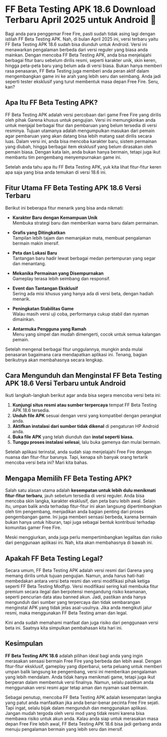 # FF Beta Testing APK 18.6 Download Terbaru April 2025 untuk Android 👋

Bagi anda para penggemar Free Fire, pasti sudah tidak asing lagi dengan istilah FF Beta Testing APK. Nah, di bulan April 2025 ini, versi terbaru yaitu FF Beta Testing APK 18.6 sudah bisa diunduh untuk Android. Versi ini menawarkan pengalaman berbeda dari versi reguler yang biasa anda mainkan. Dengan mencoba FF Beta Testing APK, anda bisa menjelajahi berbagai fitur baru sebelum dirilis resmi, seperti karakter unik, skin keren, hingga peta-peta baru yang belum ada di versi biasa. Bukan hanya memberi rasa penasaran, FF Beta Testing juga memberi anda peran aktif dalam mengembangkan game ini ke arah yang lebih seru dan seimbang. Anda jadi seperti tester eksklusif yang turut membentuk masa depan Free Fire. Seru, kan?

## Apa Itu FF Beta Testing APK?

FF Beta Testing APK adalah versi percobaan dari game Free Fire yang dirilis oleh pihak Garena khusus untuk pengujian. Versi ini memungkinkan anda untuk menjajal berbagai fitur dan pembaruan yang belum tersedia di versi resminya. Tujuan utamanya adalah mengumpulkan masukan dari pemain agar pembaruan yang akan datang bisa lebih matang saat dirilis secara luas. Dalam versi ini, anda bisa mencoba karakter baru, sistem permainan yang diubah, hingga berbagai item eksklusif yang belum dirasakan oleh pemain biasa. Dengan kata lain, anda bukan hanya bermain, tetapi juga ikut membantu tim pengembang menyempurnakan game ini.

Setelah anda tahu apa itu FF Beta Testing APK, yuk kita lihat fitur-fitur keren apa saja yang bisa anda temukan di versi 18.6 ini.

## Fitur Utama FF Beta Testing APK 18.6 Versi Terbaru

Berikut ini beberapa fitur menarik yang bisa anda nikmati:

- **Karakter Baru dengan Kemampuan Unik**  
  Membuka strategi baru dan memberikan warna baru dalam permainan.

- **Grafis yang Ditingkatkan**  
  Tampilan lebih tajam dan memanjakan mata, membuat pengalaman bermain makin imersif.

- **Peta dan Lokasi Baru**  
  Tantangan baru hadir lewat berbagai medan pertempuran yang segar dan menantang.

- **Mekanika Permainan yang Disempurnakan**  
  Gameplay terasa lebih seimbang dan responsif.

- **Event dan Tantangan Eksklusif**  
  Sering ada misi khusus yang hanya ada di versi beta, dengan hadiah menarik.

- **Peningkatan Stabilitas Game**  
  Walau masih versi uji coba, performanya cukup stabil dan nyaman dimainkan.

- **Antarmuka Pengguna yang Ramah**  
  Menu yang simpel dan mudah dimengerti, cocok untuk semua kalangan pemain.

Setelah mengenal berbagai fitur unggulannya, mungkin anda mulai penasaran bagaimana cara mendapatkan aplikasi ini. Tenang, bagian berikutnya akan membahasnya secara lengkap.

## Cara Mengunduh dan Menginstal FF Beta Testing APK 18.6 Versi Terbaru untuk Android

Ikuti langkah-langkah berikut agar anda bisa segera mencoba versi beta ini:

1. **Kunjungi situs resmi atau sumber terpercaya** tempat FF Beta Testing APK 18.6 tersedia.
2. **Unduh file APK** sesuai dengan versi yang kompatibel dengan perangkat anda.
3. **Aktifkan instalasi dari sumber tidak dikenal** di pengaturan HP Android anda.
4. **Buka file APK** yang telah diunduh dan **instal seperti biasa.**
5. **Tunggu proses instalasi selesai**, lalu buka gamenya dan mulai bermain.

Setelah aplikasi terinstal, anda sudah siap menjelajahi Free Fire dengan nuansa dan fitur-fitur barunya. Tapi, kenapa sih banyak orang tertarik mencoba versi beta ini? Mari kita bahas.

## Mengapa Memilih FF Beta Testing APK?

Salah satu alasan utama adalah **kesempatan untuk lebih dulu menikmati fitur-fitur terbaru**, jauh sebelum tersedia di versi reguler. Anda bisa mencoba skin langka, karakter eksklusif, dan peta baru lebih awal. Selain itu, umpan balik anda terhadap fitur-fitur ini akan langsung dipertimbangkan oleh tim pengembang, menjadikan anda bagian penting dari proses pengembangan game. Ini juga memberi sensasi berbeda, karena bermain bukan hanya untuk hiburan, tapi juga sebagai bentuk kontribusi terhadap komunitas gamer Free Fire.

Meski menggiurkan, anda juga perlu mempertimbangkan legalitas dan risiko dari penggunaan aplikasi ini. Nah, kita akan membahasnya di bawah ini.

## Apakah FF Beta Testing Legal?

Secara umum, FF Beta Testing APK adalah versi resmi dari Garena yang memang dirilis untuk tujuan pengujian. Namun, anda harus hati-hati membedakan antara versi beta resmi dan versi modifikasi pihak ketiga seperti FF Beta Testing Modfyp. Versi modifikasi sering kali membuka fitur premium secara ilegal dan berpotensi mengandung risiko keamanan, seperti pencurian data atau banned akun. Jadi, pastikan anda hanya mengunduh dari sumber yang terpercaya dan tidak sembarangan menginstal APK yang tidak jelas asal-usulnya. Jika anda mengikuti jalur resmi, maka menggunakan FF Beta Testing aman dan legal.

Kini anda sudah memahami manfaat dan juga risiko dari penggunaan versi beta ini. Saatnya kita simpulkan pembahasan kita hari ini.

## Kesimpulan

**FF Beta Testing APK 18.6** adalah pilihan ideal bagi anda yang ingin merasakan sensasi bermain Free Fire yang berbeda dan lebih awal. Dengan fitur-fitur eksklusif, gameplay yang diperbarui, serta peluang untuk memberi umpan balik langsung ke pengembang, versi ini memberikan pengalaman yang lebih mendalam. Anda tidak hanya menikmati game, tetapi juga ikut berperan dalam membentuk versi finalnya. Namun, selalu pastikan anda menggunakan versi resmi agar tetap aman dan nyaman saat bermain.

Sebagai penutup, mencoba FF Beta Testing APK adalah kesempatan langka yang patut anda manfaatkan jika anda benar-benar pecinta Free Fire sejati. Tapi ingat, selalu bijak dalam mengunduh dan menggunakan aplikasi. Jangan mudah tergoda oleh versi mod yang tidak resmi karena bisa membawa risiko untuk akun anda. Kalau anda siap untuk merasakan masa depan Free Fire lebih awal, FF Beta Testing APK 18.6 bisa jadi gerbang anda menuju pengalaman bermain yang lebih seru dan imersif.
